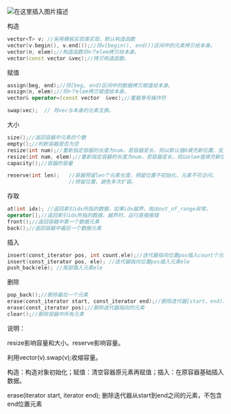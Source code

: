 ![在这里插入图片描述](https://img-blog.csdnimg.cn/20200610135524421.png?x-oss-process=image/watermark,type_ZmFuZ3poZW5naGVpdGk,shadow_10,text_aHR0cHM6Ly9ibG9nLmNzZG4ubmV0L3dlaXhpbl80MTk2OTY5MA==,size_16,color_FFFFFF,t_70)

构造

```c++
vector<T> v; //采用模板实现类实现，默认构造函数
vector(v.begin(), v.end());//将v[begin(), end())区间中的元素拷贝给本身。
vector(n, elem);//构造函数将n个elem拷贝给本身。
vector(const vector &vec);//拷贝构造函数。
```

赋值

```c++
assign(beg, end);//将[beg, end)区间中的数据拷贝赋值给本身。
assign(n, elem);//将n个elem拷贝赋值给本身。
vector& operator=(const vector  &vec);//重载等号操作符

swap(vec);	// 将vec与本身的元素互换。
```

大小

```c++
size();//返回容器中元素的个数
empty();//判断容器是否为空
resize(int num);//重新指定容器的长度为num，若容器变长，则以默认值0填充新位置。反之则末尾超出容器长度的元素被删除。
resize(int num, elem);//重新指定容器的长度为num，若容器变长，则以elem值填充新位置。反之则末尾超出容器长度的元素被删除。
capacity();//容器的容量

reserve(int len);	//容器预留len个元素长度，预留位置不初始化，元素不可访问。
					//预留位置，避免多次扩容。
```

存取

```c++
at(int idx); //返回索引idx所指的数据，如果idx越界，抛出out_of_range异常。
operator[];//返回索引idx所指的数据，越界时，运行直接报错
front();//返回容器中第一个数据元素 
back();//返回容器中最后一个数据元素
```

插入

```c++
insert(const_iterator pos, int count,ele);//迭代器指向位置pos插入count个元素ele.
insert(const_iterator pos, ele); //迭代器指向位置pos插入元素ele
push_back(ele); //尾部插入元素ele
```

删除

```c++
pop_back();//删除最后一个元素
erase(const_iterator start, const_iterator end);//删除迭代器[start，end)之间的元素
erase(const_iterator pos);//删除迭代器指向的元素
clear();//删除容器中所有元素
```

说明：

resize影响容量和大小。reserve影响容量。

利用vector<int>(v).swap(v);收缩容量。

构造：构造对象初始化；赋值：清空容器原元素再赋值；插入：在原容器基础插入数据。

erase(iterator start, iterator end); 删除迭代器从start到end之间的元素，不包含end位置元素
